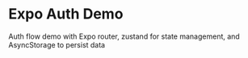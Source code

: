 # Expo Auth Demo

Auth flow demo with Expo router, zustand for state management, and AsyncStorage to persist data
